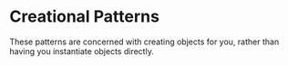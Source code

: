 # Creational Patterns
These patterns are concerned with creating objects for you, rather than having you instantiate objects directly.
